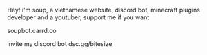 Hey! i'm soup, a vietnamese website, discord bot, minecraft plugins developer and a youtuber, support me if you want

soupbot.carrd.co

invite my discord bot dsc.gg/bitesize

